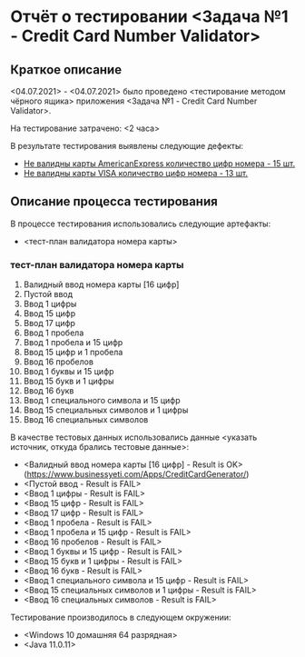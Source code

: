 # Отчёт о тестировании <Задача №1 - Credit Card Number Validator>

## Краткое описание

<04.07.2021> - <04.07.2021> было проведено <тестирование методом чёрного ящика> приложения <Задача №1 - Credit Card Number Validator>.

На тестирование затрачено: <2 часа>

В результате тестирования выявлены следующие дефекты:
* [Не валидны карты AmericanExpress количество цифр номера - 15 шт.](https://github.com/Ruslanka92/java-1-1/issues/1#issue-936834101)
* [Не валидны карты VISA количество цифр номера - 13 шт.](https://github.com/Ruslanka92/java-1-1/issues/2#issue-936838187)

## Описание процесса тестирования

В процессе тестирования использовались следующие артефакты:
* <тест-план валидатора номера карты>

### тест-план валидатора номера карты
1. Валидный ввод номера карты [16 цифр]
1. Пустой ввод
1. Ввод 1 цифры
1. Ввод 15 цифр
1. Ввод 17 цифр
1. Ввод 1 пробела
1. Ввод 1 пробела и 15 цифр
1. Ввод 15 цифр и 1 пробела
1. Ввод 16 пробелов
1. Ввод 1 буквы и 15 цифр
1. Ввод 15 букв и 1 цифры
1. Ввод 16 букв
1. Ввод 1 специального символа и 15 цифр
1. Ввод 15 специальных символов и 1 цифры
1. Ввод 16 специальных символов

В качестве тестовых данных использовались данные <указать источник, откуда брались тестовые данные>:
* <Валидный ввод номера карты [16 цифр] - Result is OK>  (https://www.businessyeti.com/Apps/CreditCardGenerator/)
* <Пустой ввод - Result is FAIL>
* <Ввод 1 цифры - Result is FAIL>
* <Ввод 15 цифр - Result is FAIL>
* <Ввод 17 цифр - Result is FAIL>
* <Ввод 1 пробела - Result is FAIL>
* <Ввод 1 пробела и 15 цифр - Result is FAIL>
* <Ввод 16 пробелов - Result is FAIL>
* <Ввод 1 буквы и 15 цифр - Result is FAIL>
* <Ввод 15 букв и 1 цифры - Result is FAIL>
* <Ввод 16 букв - Result is FAIL>
* <Ввод 1 специального символа и 15 цифр - Result is FAIL>
* <Ввод 15 специальных символов и 1 цифры - Result is FAIL>
* <Ввод 16 специальных символов - Result is FAIL>

Тестирование производилось в следующем окружении:
* <Windows 10 домашняя 64 разрядная>
* <Java 11.0.11>
